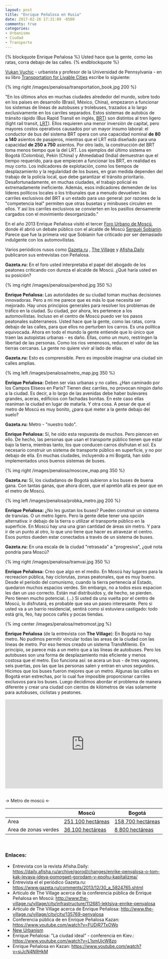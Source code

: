 ```yaml
---
layout: post
title: "Enrique Peñalosa en Rusia"
date: 2017-02-26 17:31:09 -0500
comments: true
categories: 
- Urbanismo
- Ciudad
- Transporte
---
```


{% blockquote Enrique Peñalosa %}
Usted hace que la gente, como las ratas, corra debajo de las calles.
{% endblockquote %}

[Vukan Vuchic](https://en.wikipedia.org/wiki/Vukan_R._Vuchic) - urbanista y profesor de la Universidad de Pennsylvania - en su libro [Transportation for Livable Cities](https://www.goodreads.com/book/show/2737061-transportation-for-livable-cities) escribe lo siguiente:

{% img right /images/penalosa/transportation_book.jpg 200 %}

"En los últimos años en muchas ciudades alrededor del mundo, sobre todo en los países en desarrollo (Brasil, México, China), empezaron a funcionar los sistemas de líneas de autobuses y trolebuses, trazados a lo largo exclusivamente en los carriles separados. Estos sistemas de autobús de tránsito rápido (Bus Rapid Transit en inglés, [BRT](https://es.wikipedia.org/wiki/Autob%C3%BAs_de_tr%C3%A1nsito_r%C3%A1pido)) son distintos al tren ligero (light rail transit, [LRT](https://en.wikipedia.org/wiki/Light_rail)). Ellos requieren una menor inversión de capital, pero mayores costos operativos causados ​​por un mayor insumo laboral: el conductor de bus del sistema BRT opera con una capacidad nominal **de 80 a 140** asientos de pasajeros, mientras que el LRT está diseñado para una capacidad **de 250 a 750** asientos. Por otro lado, la construcción del BRT toma menos tiempo que la del LRT. Los ejemplos del último sistema en Bogotá (Colombia), Pekín (China) y Ahmedabad (India) demuestran que el tiempo requerido, para que empiecen a funcionar los BRT, en realidad es muy corto. Los indicadores de explotación, como los tiempos de desplazamiento y la regularidad de los buses, en gran medida dependen del trabajo de la policía local, que debe garantizar el  tránsito prioritario. Desafortunadamente, en muchas ciudades, el trabajo policial es extremadamente ineficiente. Además, esos indicadores demenden de los líderes políticos locales o los tribunales que a menudo devuelven las carriles exclusivos del BRT a un estado para uso general: por razones de la "competencia leal" permiten que otras busetas y minibuses circulen en ellos. Y así los carriles exclusivos se convierten en los pasillos densamente cargados con el movimiento desorganizado."

<!-- more -->

En el año 2013 Enrique Peñalosa visitó el tercer [Foro Urbano de Moscú](https://en.wikipedia.org/wiki/Moscow_Urban_Forum), donde él abrió un debate público con el alcalde de Moscú [Serguéi Sobianin](https://en.wikipedia.org/wiki/Sergey_Sobyanin). Parece que fue la primera vez que Sobianin fue criticado por ser demasiado indulgente con los automovilistas.

Varios periódicos rusos como [Gazeta.ru](https://www.gazeta.ru/) , [The Village](http://www.the-village.ru/) y [Afisha.Daily](https://en.wikipedia.org/wiki/Afisha) publicaron sus entrevistas con Peñalosa.

**Gazeta.ru:** En el foro usted interpretaba el papel del abogado de los peatones criticando con dureza el alcalde de Moscú. ¿Qué haría usted en su posición?

{% img right /images/penalosa/perehod.jpg 350 %}

**Enrique Peñalosa:** Las autoridades de su ciudad toman muchas decisiones innovadoras. Pero a mi me parece que es más lo que necesita ser mejorado. Hay unos principios generales para resolver los problemas de tráfico en la ciudad. Su ciudad, por ahora, les pertenece a los automovilistas. Incluso en el centro de Moscú puedo ver los pasos peatonales subterraneos. Usted hace que la gente, como las ratas, corra debajo de las calles, para que ellos no perturben los carros. Es una política equivocada. Ahora en todo el mundo la gente entiende que lo único que traen las autopistas urbanas - es daño. Ellas, como un muro, restringen la libertad de las personas. Como los rios venenosos, reducen el valor de las tierras cercanas. La gente no quiere vivir al lado de ellas.

**Gazeta.ru:** Esto es comprensible. Pero es imposible imaginar una ciudad sin calles amplias.

{% img left /images/penalosa/metro_map.jpg 350 %}

**Enrique Peñalosa:** Deben ser vías urbanas y no calles. ¿Han caminado por los Campos Elíseos en París? Tienen diez carriles, no provocan ningún daño a la ciudad. Es decir, a lo largo de las avenidas debe haber bulevares grandes, aceras, edificios con fachadas bonitas. En este caso ellas reaniman la ciudad en lugar de matarla. Y otra cosa. A pesar de que el metro de Moscú es muy bonito, ¿para qué meter a la gente debajo del suelo?

**Gazeta.ru:** Metro - "nuestro todo".

**Enrique Peñalosa:**  Sí, he oído esta respuesta de muchos. Pero piencen en ello. De hecho, las personas que usan el transporte público tienen que estar bajo la tierra, mientras tanto, los que conducen carros disfrutan el sol. Es necesario construir un sistema de transporte público en superficie, y no por debajo de ella. En muchas ciudades, incluyendo a mi Bogotá, han sido implementados unos buenos sistemas de buses.

{% img right /images/penalosa/moscow_map.png 350 %}

**Gazeta.ru:** Sí, los ciudadanos de Bogotá subieron a los buses de buena gana. Con tantas ganas, que ahora dicen, que el apretón allá es peor que en el metro de Moscú.

{% img left /images/penalosa/probka_metro.jpg 200 %}

**Enrique Peñalosa:** ¿No les gustan los buses? Pueden construir un sistema de tranvías. O un metro ligero. Pero la gente debe tener una opción alternativa: ir debajo de la tierra o utilizar el transporte público en la superficie. En Moscú hay una una gran cantidad de áreas sin metro. Y para ir de un punto al otro, lo que uno tiene que hacer es atravezar el centro. Esos puntos dueden estar conectados a través de un sistema de buses.

**Gazeta.ru:** En una escala de la ciudad "retrasada" a "progresiva", ¿qué nota pondría para Moscú?

{% img right /images/penalosa/tramvai.jpg 350 %}

**Enrique Peñalosa:** Creo que algo en el medio. En Moscú hay lugares para la recreacion pública, hay ciclorutas, zonas peatonales, que es muy bueno. Desde el período del comunismo, cuando la tierra pertenecía al Estado, quedaron muchos espacios verdes. Sin embargo, no a todos esos espacion les dan un uso correcto. Están mal distribuidos y, de hecho, se pierden. Pero tienen mucho potencial. (...) Si usted da una vuelta por el centro de Moscú, lo disfrutará, es probable que sea un paseo interesante. Pero si usted va a un barrio residencial, sentirá como si estuviera castigado: todo está gris, feo, hay pocos cafés y pocas tiendas.

{% img center /images/penalosa/metromost.jpg %}

**Enrique Peñalosa** (de la entrevista con **The Village**): En Bogotá no hay metro. No pudimos permitir vincular todas las areas de la ciudad con las líneas de metro. Por eso hemos creado un sistema TransMilenio. En principio, se parece más a un metro que a las líneas de autobuses. Pero los autobuses son una forma de desplazamiento más eficiente y menos costosa que el metro. Eso funciona así: se acera un bus - de tres vagones, seis puertas, pos las que las personas salen y entran en unos segundos. Hicimos que los buses fueron mejores que un metro. Algunas las calles en Bogotá eran estrechas, por lo cual fue imposible proporcionar carriles exclusvos para los buses. Luego decidimos abordar el problema de manera diferente y crear una ciudad con cientos de kilómetros de vías solamente para autobuses, ciclistas y peatones.

<div style="position:relative;height:0;padding-bottom:56.25%"><iframe src="https://www.youtube.com/embed/F60jcKjs2-M?ecver=2" width="640" height="360" frameborder="0" style="position:absolute;width:100%;height:100%;left:0" allowfullscreen></iframe></div>

<br>

-> Metro de moscú <-

|   | Moscú | Bogotá |
|---|---|---|
| Area | [251 100 hectáreas](https://en.wikipedia.org/wiki/Moscow) | [158 700 hectáreas](https://en.wikipedia.org/wiki/Bogot%C3%A1) |
| Area de zonas verdes | [36 100 hectáreas](http://www.greenpeace.org/russia/ru/news/2015/07-05-moscow_trees/) | [8 800 hectáreas](http://www.eltiempo.com/archivo/documento/CMS-7634408) |

<br>

### Enlaces: 

* Entrevista con la revista Afisha.Daily: https://daily.afisha.ru/archive/gorod/changes/enrike-penyalosa-o-tom-kak-levaya-ideya-pomogaet-gorodam-v-epohu-kapitalizma/
* Entrevista el el periódico Gazeta.ru: https://www.gazeta.ru/comments/2013/12/30_a_5824765.shtml
* Articulo de The Village acerca de la conferencia pública de Enrique Peñalosa en Moscú: http://www.the-village.ru/village/city/infrastructure/112681-lektsiya-enrike-penyalosa
* Articulo de The Village acerca de Enrique Peñalosa: http://www.the-village.ru/village/city/city/135769-penyalosa
* Conferencia pública de en Enrique Peñalosa Kazan: https://www.youtube.com/watch?v=FUDjR7TxOWo
* [New Urbanism](https://es.wikipedia.org/wiki/New_Urbanism)
* Enrique Peñalosa: "La ciudad ideal" - conferencia en Kiev.: https://www.youtube.com/watch?v=L1smUjcW8zo
* Enrique Peñalosa en Kazan: https://www.youtube.com/watch?v=siJcN4N9HkM
